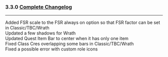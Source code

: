 ### 3.3.0 [Complete Changelog](https://github.com/eltreum0/eltruism/blob/main/Changelog.md)
___
Added FSR scale to the FSR always on option so that FSR factor can be set in Classic/TBC/Wrath\
Updated a few shadows for Wrath\
Updated Quest Item Bar to center when it has only one item\
Fixed Class Cres overlapping some bars in Classic/TBC/Wrath\
Fixed a possible error with custom role icons
